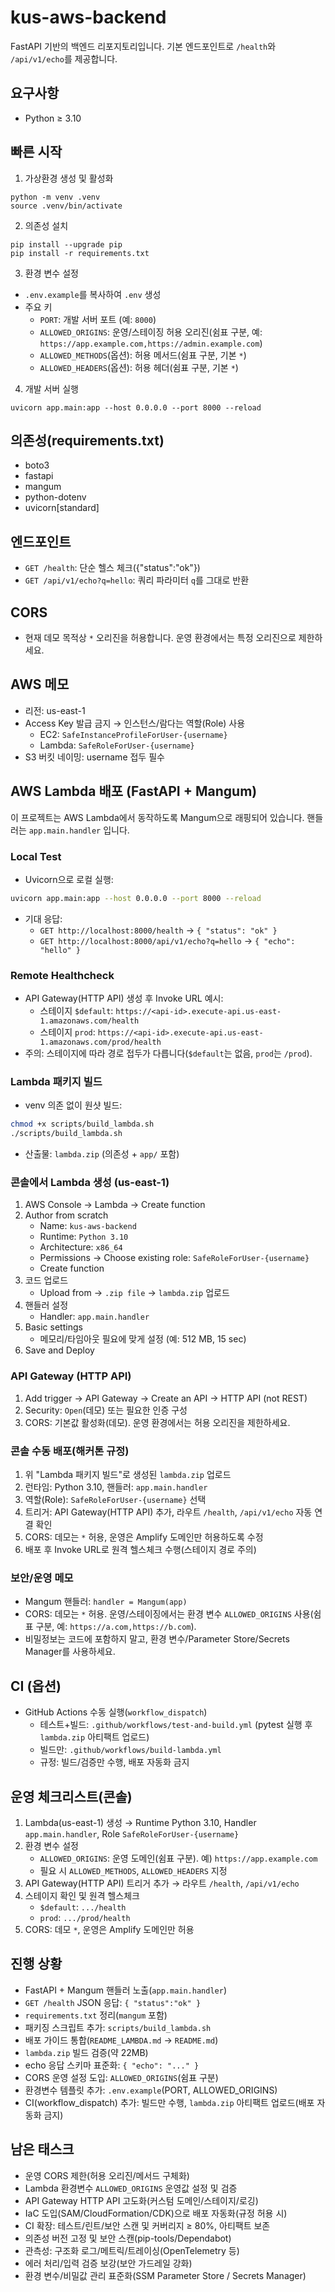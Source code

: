 # kus-aws-backend

FastAPI 기반의 백엔드 리포지토리입니다. 기본 엔드포인트로 `/health`와 `/api/v1/echo`를 제공합니다.

## 요구사항
- Python ≥ 3.10

## 빠른 시작
1) 가상환경 생성 및 활성화
```
python -m venv .venv
source .venv/bin/activate
```

2) 의존성 설치
```
pip install --upgrade pip
pip install -r requirements.txt
```

3) 환경 변수 설정
- `.env.example`를 복사하여 `.env` 생성
- 주요 키
  - `PORT`: 개발 서버 포트 (예: `8000`)
  - `ALLOWED_ORIGINS`: 운영/스테이징 허용 오리진(쉼표 구분, 예: `https://app.example.com,https://admin.example.com`)
  - `ALLOWED_METHODS`(옵션): 허용 메서드(쉼표 구분, 기본 `*`)
  - `ALLOWED_HEADERS`(옵션): 허용 헤더(쉼표 구분, 기본 `*`)

4) 개발 서버 실행
```
uvicorn app.main:app --host 0.0.0.0 --port 8000 --reload
```

## 의존성(requirements.txt)
- boto3
- fastapi
- mangum
- python-dotenv
- uvicorn[standard]

## 엔드포인트
- `GET /health`: 단순 헬스 체크({"status":"ok"})
- `GET /api/v1/echo?q=hello`: 쿼리 파라미터 `q`를 그대로 반환

## CORS
- 현재 데모 목적상 `*` 오리진을 허용합니다. 운영 환경에서는 특정 오리진으로 제한하세요.

## AWS 메모
- 리전: us-east-1
- Access Key 발급 금지 → 인스턴스/람다는 역할(Role) 사용
  - EC2: `SafeInstanceProfileForUser-{username}`
  - Lambda: `SafeRoleForUser-{username}`
- S3 버킷 네이밍: username 접두 필수

## AWS Lambda 배포 (FastAPI + Mangum)

이 프로젝트는 AWS Lambda에서 동작하도록 Mangum으로 래핑되어 있습니다. 핸들러는 `app.main.handler` 입니다.

### Local Test
- Uvicorn으로 로컬 실행:
```bash
uvicorn app.main:app --host 0.0.0.0 --port 8000 --reload
```
- 기대 응답:
  - `GET http://localhost:8000/health` → `{ "status": "ok" }`
  - `GET http://localhost:8000/api/v1/echo?q=hello` → `{ "echo": "hello" }`

### Remote Healthcheck
- API Gateway(HTTP API) 생성 후 Invoke URL 예시:
  - 스테이지 `$default`: `https://<api-id>.execute-api.us-east-1.amazonaws.com/health`
  - 스테이지 `prod`: `https://<api-id>.execute-api.us-east-1.amazonaws.com/prod/health`
- 주의: 스테이지에 따라 경로 접두가 다릅니다(`$default`는 없음, `prod`는 `/prod`).

### Lambda 패키지 빌드
- venv 의존 없이 원샷 빌드:
```bash
chmod +x scripts/build_lambda.sh
./scripts/build_lambda.sh
```
- 산출물: `lambda.zip` (의존성 + `app/` 포함)

### 콘솔에서 Lambda 생성 (us-east-1)
1. AWS Console → Lambda → Create function
2. Author from scratch
   - Name: `kus-aws-backend`
   - Runtime: `Python 3.10`
   - Architecture: `x86_64`
   - Permissions → Choose existing role: `SafeRoleForUser-{username}`
   - Create function
3. 코드 업로드
   - Upload from → `.zip file` → `lambda.zip` 업로드
4. 핸들러 설정
   - Handler: `app.main.handler`
5. Basic settings
   - 메모리/타임아웃 필요에 맞게 설정 (예: 512 MB, 15 sec)
6. Save and Deploy

### API Gateway (HTTP API)
1. Add trigger → API Gateway → Create an API → HTTP API (not REST)
2. Security: `Open`(데모) 또는 필요한 인증 구성
3. CORS: 기본값 활성화(데모). 운영 환경에서는 허용 오리진을 제한하세요.

### 콘솔 수동 배포(해커톤 규정)
1. 위 "Lambda 패키지 빌드"로 생성된 `lambda.zip` 업로드
2. 런타임: Python 3.10, 핸들러: `app.main.handler`
3. 역할(Role): `SafeRoleForUser-{username}` 선택
4. 트리거: API Gateway(HTTP API) 추가, 라우트 `/health`, `/api/v1/echo` 자동 연결 확인
5. CORS: 데모는 `*` 허용, 운영은 Amplify 도메인만 허용하도록 수정
6. 배포 후 Invoke URL로 원격 헬스체크 수행(스테이지 경로 주의)

### 보안/운영 메모
- Mangum 핸들러: `handler = Mangum(app)`
- CORS: 데모는 `*` 허용. 운영/스테이징에서는 환경 변수 `ALLOWED_ORIGINS` 사용(쉼표 구분, 예: `https://a.com,https://b.com`).
- 비밀정보는 코드에 포함하지 말고, 환경 변수/Parameter Store/Secrets Manager를 사용하세요.

## CI (옵션)
- GitHub Actions 수동 실행(`workflow_dispatch`)
  - 테스트+빌드: `.github/workflows/test-and-build.yml` (pytest 실행 후 `lambda.zip` 아티팩트 업로드)
  - 빌드만: `.github/workflows/build-lambda.yml`
  - 규정: 빌드/검증만 수행, 배포 자동화 금지

## 운영 체크리스트(콘솔)
1. Lambda(us-east-1) 생성 → Runtime Python 3.10, Handler `app.main.handler`, Role `SafeRoleForUser-{username}`
2. 환경 변수 설정
   - `ALLOWED_ORIGINS`: 운영 도메인(쉼표 구분). 예) `https://app.example.com`
   - 필요 시 `ALLOWED_METHODS`, `ALLOWED_HEADERS` 지정
3. API Gateway(HTTP API) 트리거 추가 → 라우트 `/health`, `/api/v1/echo`
4. 스테이지 확인 및 원격 헬스체크
   - `$default`: `.../health`
   - `prod`: `.../prod/health`
5. CORS: 데모 `*`, 운영은 Amplify 도메인만 허용

## 진행 상황
- FastAPI + Mangum 핸들러 노출(`app.main.handler`)
- `GET /health` JSON 응답: `{ "status":"ok" }`
- `requirements.txt` 정리(`mangum` 포함)
- 패키징 스크립트 추가: `scripts/build_lambda.sh`
- 배포 가이드 통합(`README_LAMBDA.md` → `README.md`)
- `lambda.zip` 빌드 검증(약 22MB)
- echo 응답 스키마 표준화: `{ "echo": "..." }`
- CORS 운영 설정 도입: `ALLOWED_ORIGINS`(쉼표 구분)
- 환경변수 템플릿 추가: `.env.example`(PORT, ALLOWED_ORIGINS)
- CI(workflow_dispatch) 추가: 빌드만 수행, `lambda.zip` 아티팩트 업로드(배포 자동화 금지)

## 남은 태스크
- 운영 CORS 제한(허용 오리진/메서드 구체화)
- Lambda 환경변수 `ALLOWED_ORIGINS` 운영값 설정 및 검증
- API Gateway HTTP API 고도화(커스텀 도메인/스테이지/로깅)
- IaC 도입(SAM/CloudFormation/CDK)으로 배포 자동화(규정 허용 시)
- CI 확장: 테스트/린트/보안 스캔 및 커버리지 ≥ 80%, 아티팩트 보존
- 의존성 버전 고정 및 보안 스캔(pip-tools/Dependabot)
- 관측성: 구조화 로그/메트릭/트레이싱(OpenTelemetry 등)
- 에러 처리/입력 검증 보강(보안 가드레일 강화)
- 환경 변수/비밀값 관리 표준화(SSM Parameter Store / Secrets Manager)
